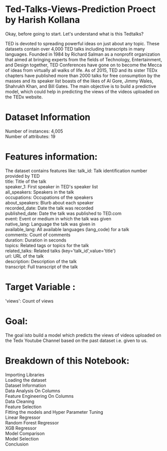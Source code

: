 # Ted-Talks-Views-Prediction Proect by Harish Kollana

Okay, before going to start. Let's understand what is this Tedtalks?

TED is devoted to spreading powerful ideas on just about any topic. These datasets contain over 4,000 TED talks including transcripts in many languages. Founded in 1984 by Richard Salman as a nonprofit organization that aimed at bringing experts from the fields of Technology, Entertainment, and Design together, TED Conferences have gone on to become the Mecca of ideas from virtually all walks of life. As of 2015, TED and its sister TEDx chapters have published more than 2000 talks for free consumption by the masses and its speaker list boasts of the likes of Al Gore, Jimmy Wales, Shahrukh Khan, and Bill Gates. The main objective is to build a predictive model, which could help in predicting the views of the videos uploaded on the TEDx website.

# Dataset Information

Number of instances: 4,005<br>
Number of attributes: 19

# Features information:
The dataset contains features like:
  talk_id: Talk identification number provided by TED<br>
  title: Title of the talk<br>
  speaker_1: First speaker in TED's speaker list<br>
  all_speakers: Speakers in the talk<br>
  occupations: Occupations of the speakers<br>
  about_speakers: Blurb about each speaker<br>
  recorded_date: Date the talk was recorded<br>
  published_date: Date the talk was published to TED.com<br>
  event: Event or medium in which the talk was given<br>
  native_lang: Language the talk was given in<br>
  available_lang: All available languages (lang_code) for a talk<br>
  comments: Count of comments<br>
  duration: Duration in seconds<br>
  topics: Related tags or topics for the talk<br>
  related_talks: Related talks (key='talk_id',value='title')<br>
  url: URL of the talk<br>
  description: Description of the talk<br>
  transcript: Full transcript of the talk
  
# Target Variable :
'views': Count of views
  
# Goal:
The goal isto build a model which predicts the views of videos uploaded on the Tedx Youtube Channel based on the past dataset i.e. given to us.
  
# Breakdown of this Notebook:
  Importing Libraries<br>
  Loading the dataset<br>
  Dataset Information<br>
  Data Analysis On Columns<br>
  Feature Engineering On Columns<br>
  Data Cleaning<br>
  Feature Selection<br>
  Fitting the models and Hyper Parameter Tuning<br>
    Linear Regressor<br>
    Random Forest Regressor<br>
    XGB Regressor<br>
  Model Comparison<br>
  Model Selection<br>
  Conclusion
